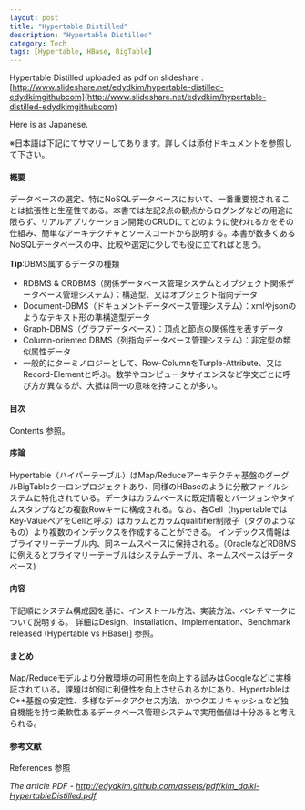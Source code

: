```yaml
---
layout: post
title: "Hypertable Distilled"
description: "Hypertable Distilled"
category: Tech
tags: [Hypertable, HBase, BigTable]
---
```


Hypertable Distilled uploaded as pdf on slideshare : 
[http://www.slideshare.net/edydkim/hypertable-distilled-edydkimgithubcom](http://www.slideshare.net/edydkim/hypertable-distilled-edydkimgithubcom)

Here is as Japanese.

※日本語は下記にてサマリーしてあります。詳しくは添付ドキュメントを参照して下さい。

#### 概要
データベースの選定、特にNoSQLデータベースにおいて、一番重要視されることは拡張性と生産性である。本書では左記2点の観点からログングなどの用途に限らず、リアルアプリケーション開発のCRUDにてどのように使われるかをその仕組み、簡単なアーキテクチャとソースコードから説明する。本書が数多くあるNoSQLデータベースの中、比較や選定に少しでも役に立てればと思う。

**Tip**:DBMS属するデータの種類
* RDBMS & ORDBMS（関係データベース管理システムとオブジェクト関係データベース管理システム）：構造型、又はオブジェクト指向データ
* Document-DBMS（ドキュメントデータベース管理システム）：xmlやjsonのようなテキスト形の準構造型データ
* Graph-DBMS（グラフデータベース）：頂点と節点の関係性を表すデータ
* Column-oriented DBMS（列指向データベース管理システム）：非定型の類似属性データ
* 一般的にターミノロジーとして、Row-ColumnをTurple-Attribute、又はRecord-Elementと呼ぶ。数学やコンピュータサイエンスなど学文ごとに呼び方が異なるが、大抵は同一の意味を持つことが多い。

#### 目次
Contents 参照。

#### 序論
Hypertable（ハイパーテーブル）はMap/Reduceアーキテクチャ基盤のグーグルBigTableクーロンプロジェクトあり、同様のHBaseのように分散ファイルシステムに特化されている。データはカラムベースに既定情報とバージョンやタイムスタンプなどの複数Rowキーに構成される。なお、各Cell（hypertableではKey-ValueペアをCellと呼ぶ）はカラムとカラムqualitifier制限子（タグのようなもの）より複数のインデックスを作成することができる。
インデックス情報はプライマリーテーブル内、同ネームスペースに保持される。（OracleなどRDBMSに例えるとプライマリーテーブルはシステムテーブル、ネームスペースはデータベース)

#### 内容
下記順にシステム構成図を基に、インストール方法、実装方法、ベンチマークについて説明する。
詳細はDesign、Installation、Implementation、Benchmark released (Hypertable vs HBase)] 参照。

#### まとめ
Map/Reduceモデルより分散環境の可用性を向上する試みはGoogleなどに実検証されている。課題は如何に利便性を向上させられるかにあり、HypertableはC++基盤の安定性、多様なデータアクセス方法、かつクエリキャッシュなど独自機能を持つ柔軟性あるデータベース管理システムで実用価値は十分あると考えられる。

#### 参考文献
References 参照

*The article PDF - <http://edydkim.github.com/assets/pdf/kim_daiki-HypertableDistilled.pdf>*
